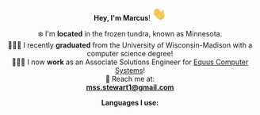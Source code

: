 <p align="center">
  <b>Hey, I'm Marcus</b>! <img src="https://github.com/ABSphreak/ABSphreak/blob/master/gifs/Hi.gif" width="28px"><br>
</p>
<p align="center">
  ❄️ I'm <b>located</b> in the frozen tundra, known as Minnesota.<br>
  👨🏿‍🎓 I recently <b>graduated</b> from the University of Wisconsin-Madison with a computer science degree!<br>
  👨🏿‍💻 I now <b>work</b> as an Associate Solutions Engineer for <a href="https://www.equuscs.com/" target="_blank">Equus Computer Systems</a>!<br>
  📧 Reach me at:<br> <a href="mailto:mmsstewart20@gmail.com"><b>mss.stewart1@gmail.com</b></a>
</p>

<p align="center">
  <b>Languages I use:<b>
<p>
  
<p align="center>
  <b>Technologies that I worked with:</b>
<p>
